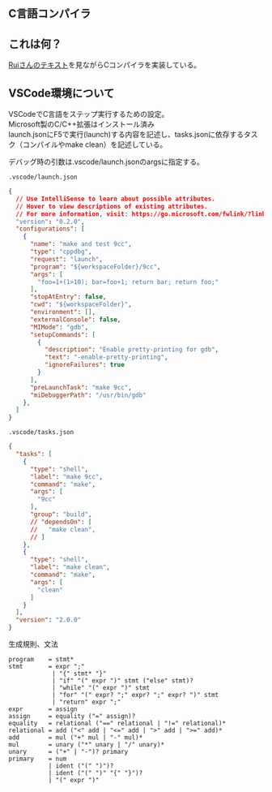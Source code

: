 C言語コンパイラ
---

## これは何？
[Ruiさんのテキスト](https://www.sigbus.info/compilerbook)を見ながらCコンパイラを実装している。

## VSCode環境について

VSCodeでC言語をステップ実行するための設定。  
Microsoft製のC/C++拡張はインストール済み  
launch.jsonにF5で実行(launch)する内容を記述し、tasks.jsonに依存するタスク（コンパイルやmake clean）を記述している。

デバッグ時の引数は.vscode/launch.jsonのargsに指定する。

`.vscode/launch.json`
```json
{
  // Use IntelliSense to learn about possible attributes.
  // Hover to view descriptions of existing attributes.
  // For more information, visit: https://go.microsoft.com/fwlink/?linkid=830387
  "version": "0.2.0",
  "configurations": [
    {
      "name": "make and test 9cc",
      "type": "cppdbg",
      "request": "launch",
      "program": "${workspaceFolder}/9cc",
      "args": [
        "foo=1+(1>10); bar=foo+1; return bar; return foo;"
      ],
      "stopAtEntry": false,
      "cwd": "${workspaceFolder}",
      "environment": [],
      "externalConsole": false,
      "MIMode": "gdb",
      "setupCommands": [
        {
          "description": "Enable pretty-printing for gdb",
          "text": "-enable-pretty-printing",
          "ignoreFailures": true
        }
      ],
      "preLaunchTask": "make 9cc",
      "miDebuggerPath": "/usr/bin/gdb"
    },
  ]
}
```

`.vscode/tasks.json`
```json
{
  "tasks": [
    {
      "type": "shell",
      "label": "make 9cc",
      "command": "make",
      "args": [
        "9cc"
      ],
      "group": "build",
      // "dependsOn": [
      //   "make clean",
      // ]
    },
    {
      "type": "shell",
      "label": "make clean",
      "command": "make",
      "args": [
        "clean"
      ]
    }
  ],
  "version": "2.0.0"
}
```

生成規則、文法
```
program    = stmt*
stmt       = expr ";"
            | "{" stmt* "}"
            | "if" "(" expr ")" stmt ("else" stmt)?
            | "while" "(" expr ")" stmt
            | "for" "(" expr? ";" expr? ";" expr? ")" stmt
            | "return" expr ";"
expr       = assign
assign     = equality ("=" assign)?
equality   = relational ("==" relational | "!=" relational)*
relational = add ("<" add | "<=" add | ">" add | ">=" add)*
add        = mul ("+" mul | "-" mul)*
mul        = unary ("*" unary | "/" unary)*
unary      = ("+" | "-")? primary
primary    = num
           | ident ("(" ")")?
           | ident ("(" ")" "{" "}")?
           | "(" expr ")"
```